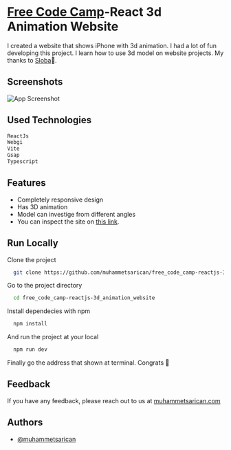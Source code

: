 
# [Free Code Camp](https://www.youtube.com/@freecodecamp)-React 3d Animation Website

I created a website that shows iPhone with 3d animation. I had a lot of fun developing this project. I learn how to use 3d model on website projects. My thanks to [Sloba](https://www.youtube.com/@CodewithSloba)👏.

## Screenshots

![App Screenshot](https://github.com/muhammetsarican/free_code_camp-reactjs-3d_animation_website/blob/main/src/assets/images/video5.gif)


## Used Technologies

```bash
ReactJs
Webgi
Vite
Gsap
Typescript
```
## Features

- Completely responsive design
- Has 3D animation
- Model can investige from different angles
- You can inspect the site on [this link](https://free-code-camp-3d-animated-site.netlify.app/).


## Run Locally

Clone the project

```bash
  git clone https://github.com/muhammetsarican/free_code_camp-reactjs-3d_animation_website.git
```

Go to the project directory

```bash
  cd free_code_camp-reactjs-3d_animation_website
```

Install dependecies with npm 

```bash
  npm install
```

And run the project at your local

```bash
  npm run dev
```

Finally go the address that shown at terminal. Congrats 🎉


## Feedback

If you have any feedback, please reach out to us at [muhammetsarican.com](https://muhammetsarican.com/contact)


## Authors

- [@muhammetsarican](https://www.github.com/muhammetsarican)

